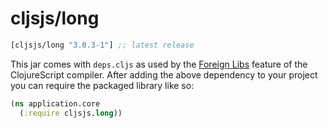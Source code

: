 # cljsjs/long

[](dependency)
```clojure
[cljsjs/long "3.0.3-1"] ;; latest release
```
[](/dependency)

This jar comes with `deps.cljs` as used by the [Foreign Libs][flibs] feature
of the ClojureScript compiler. After adding the above dependency to your project
you can require the packaged library like so:

```clojure
(ns application.core
  (:require cljsjs.long))
```

[flibs]: https://clojurescript.org/reference/packaging-foreign-deps

